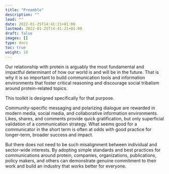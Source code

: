 ```yaml
---
title: "Preamble"
description: ""
lead: ""
date: 2022-01-25T14:41:21+01:00
lastmod: 2022-01-25T14:41:21+01:00
draft: false
images: []
type: docs
toc: true
weight: 10
---
```


Our relationship with protein is arguably the most fundamental and impactful determinant of how our world is and will be in the future. That is why it is so important to build communication tools and information environments that foster critical reasoning and discourage social tribalism around protein-related topics.

This toolkit is designed specifically for that purpose.

Community-specific messaging and polarizing dialogue are rewarded in modern media, social media, and collaborative information environments. Likes, shares, and comments provide quick gratification, but only superficial validation of a communication strategy. What seems good for a communicator in the short term is often at odds with good practice for longer-term, broader success and impact.

But there does not need to be such misalignment between individual and sector-wide interests. By adopting simple standards and best practices for communications around protein, companies, organizations, publications, policy makers, and others can demonstrate genuine commitment to their work and build an industry that works better for everyone.